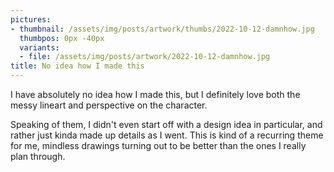 ```yaml
---
pictures:
- thumbnail: /assets/img/posts/artwork/thumbs/2022-10-12-damnhow.jpg
  thumbpos: 0px -40px
  variants:
  - file: /assets/img/posts/artwork/2022-10-12-damnhow.jpg
title: No idea how I made this
---
```

I have absolutely no idea how I made this, but I definitely love both the messy lineart and perspective on the character.

Speaking of them, I didn't even start off with a design idea in particular, and rather just kinda made up details as I went.
This is kind of a recurring theme for me, mindless drawings turning out to be better than the ones I really plan through.
